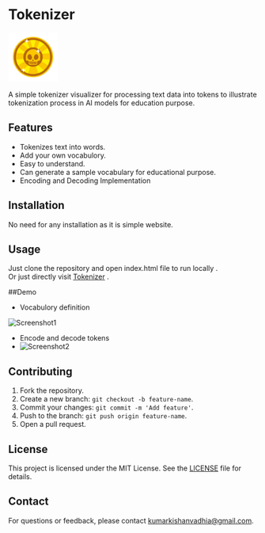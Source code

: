 # Tokenizer

<img src="images/logo.png" alt="logo" width=100 />

A simple tokenizer visualizer for processing text data into tokens to illustrate tokenization process in AI models for education purpose.

## Features

- Tokenizes text into words.
- Add your own vocabulory.
- Easy to understand.
- Can generate a sample vocabulary for educational purpose.
- Encoding and Decoding Implementation

## Installation

No need for any installation as it is simple website.

## Usage
Just clone the repository and open index.html file to run locally .
<br>
Or just directly visit [Tokenizer](kishanvadhiya.github.io/Tokenizer/) .

##Demo 
- Vocabulory definition
<img alt="Screenshot1"/>

- Encode and decode tokens
- <img alt="Screenshot2"/>

## Contributing

1. Fork the repository.
2. Create a new branch: `git checkout -b feature-name`.
3. Commit your changes: `git commit -m 'Add feature'`.
4. Push to the branch: `git push origin feature-name`.
5. Open a pull request.

## License

This project is licensed under the MIT License. See the [LICENSE](LICENSE) file for details.

## Contact

For questions or feedback, please contact [kumarkishanvadhia@gmail.com](mailto:kumarkishanvadhia@gmail.com).
